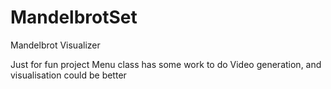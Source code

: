 # MandelbrotSet
Mandelbrot Visualizer

Just for fun project
	Menu class has some work to do
	Video generation, and visualisation could be better
